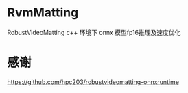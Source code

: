 # RvmMatting
RobustVideoMatting c++ 环境下 onnx 模型fp16推理及速度优化

# 感谢
https://github.com/hpc203/robustvideomatting-onnxruntime
